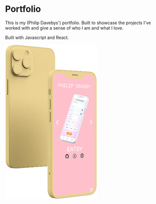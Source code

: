# Portfolio

This is my (Philip Davebys') portfolio. Built to showcase the projects I've worked with and give a sense of who I am and what I love. 

Built with Javascript and React. 

<img src="https://github.com/philipdaveby/portfolio/blob/main/src/images/portfolio.png?raw=true" width='300'>

